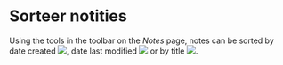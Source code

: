 # Sorteer notities

Using the tools in the toolbar on the _Notes_ page, notes can be sorted by date created ![](../../.gitbook/assets/graphics308%20%283%29.png), date last modified ![](../../.gitbook/assets/graphics305%20%283%29.png) or by title ![](../../.gitbook/assets/graphics306%20%283%29.png).

